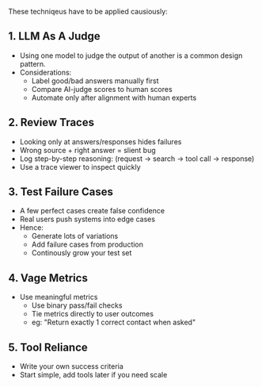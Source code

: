 These techniqeus have to be applied causiously:

## 1. LLM As A Judge

- Using one model to judge the output of another is a common design pattern.
- Considerations:
    - Label good/bad answers manually first
    - Compare AI-judge scores to human scores
    - Automate only after alignment with human experts

## 2. Review Traces

- Looking only at answers/responses hides failures
- Wrong source + right answer = slient bug
- Log step-by-step reasoning: (request -> search -> tool call -> response)
- Use a trace viewer to inspect quickly

## 3. Test Failure Cases

- A few perfect cases create false confidence
- Real users push systems into edge cases
- Hence:
    - Generate lots of variations
    - Add failure cases from production
    - Continously grow your test set

## 4. Vage Metrics

- Use meaningful metrics
    - Use binary pass/fail checks
    - Tie metrics directly to user outcomes
    - eg: "Return exactly 1 correct contact when asked"

## 5. Tool Reliance

- Write your own success criteria
- Start simple, add tools later if you need scale